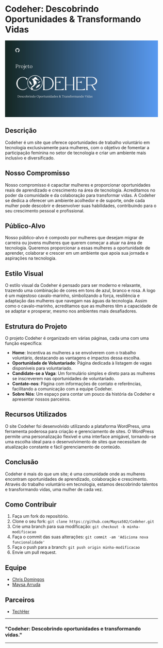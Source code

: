 # Codeher: Descobrindo Oportunidades & Transformando Vidas

![Codeher Banner](img/CodeHerBanner.png)

## Descrição
Codeher é um site que oferece oportunidades de trabalho voluntário em tecnologia exclusivamente para mulheres, com o objetivo de fomentar a participação feminina no setor de tecnologia e criar um ambiente mais inclusivo e diversificado.

## Nosso Compromisso
Nosso compromisso é capacitar mulheres e proporcionar oportunidades reais de aprendizado e crescimento na área de tecnologia. Acreditamos no poder da comunidade e da colaboração para transformar vidas. A Codeher se dedica a oferecer um ambiente acolhedor e de suporte, onde cada mulher pode descobrir e desenvolver suas habilidades, contribuindo para o seu crescimento pessoal e profissional.

## Público-Alvo
Nosso público-alvo é composto por mulheres que desejam migrar de carreira ou jovens mulheres que querem começar a atuar na área de tecnologia. Queremos proporcionar a essas mulheres a oportunidade de aprender, colaborar e crescer em um ambiente que apoia sua jornada e aspirações na tecnologia.

## Estilo Visual
O estilo visual da Codeher é pensado para ser moderno e relaxante, trazendo uma combinação de cores em tons de azul, branco e rosa. A logo é um majestoso cavalo-marinho, simbolizando a força, resiliência e adaptação das mulheres que navegam nas águas da tecnologia. Assim como o cavalo-marinho, acreditamos que as mulheres têm a capacidade de se adaptar e prosperar, mesmo nos ambientes mais desafiadores.

## Estrutura do Projeto
O projeto Codeher é organizado em várias páginas, cada uma com uma função específica:

- **Home**: Incentiva as mulheres a se envolverem com o trabalho voluntário, destacando as vantagens e impactos dessa escolha.
- **Oportunidade de Voluntariado**: Página dedicada à listagem de vagas disponíveis para voluntariado.
- **Candidate-se a Vaga**: Um formulário simples e direto para as mulheres se inscreverem nas oportunidades de voluntariado.
- **Contate-nos**: Página com informações de contato e referências, facilitando a comunicação com a equipe Codeher.
- **Sobre Nós**: Um espaço para contar um pouco da história da Codeher e apresentar nossos parceiros.

## Recursos Utilizados
O site Codeher foi desenvolvido utilizando a plataforma WordPress, uma ferramenta poderosa para criação e gerenciamento de sites. O WordPress permite uma personalização flexível e uma interface amigável, tornando-se uma escolha ideal para o desenvolvimento de sites que necessitam de atualização constante e fácil gerenciamento de conteúdo.

## Conclusão
Codeher é mais do que um site; é uma comunidade onde as mulheres encontram oportunidades de aprendizado, colaboração e crescimento. Através do trabalho voluntário em tecnologia, estamos descobrindo talentos e transformando vidas, uma mulher de cada vez.

## Como Contribuir
1. Faça um fork do repositório.
2. Clone o seu fork: `git clone https://github.com/Maysa502/Codeher.git`
3. Crie uma branch para sua modificação: `git checkout -b minha-modificacao`
4. Faça o commit das suas alterações: `git commit -am 'Adiciona nova funcionalidade'`
5. Faça o push para a branch: `git push origin minha-modificacao`
6. Envie um pull request.

## Equipe
- [Chris Domingos](https://github.com/Christopher040904)
- [Maysa Arruda](https://github.com/Maysa502)

## Parceiros
- [TechHer](https://github.com/gessicamilla/techher)

---

### "Codeher: Descobrindo oportunidades e transformando vidas."

---

